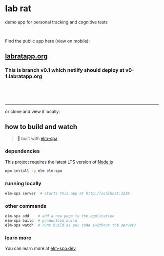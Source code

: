 # lab rat
demo app for personal tracking and cognitive tests

<br>

Find the public app here (view on mobile): 
## [labratapp.org](https://labratapp.org)


### This is branch v0.1 which netlify should deploy at v0-1.labratapp.org


<br>
<br>
<br>

__________

or clone and view it locally:

## how to build and watch
> 🌳  built with [elm-spa](https://elm-spa.dev)

### dependencies

This project requires the latest LTS version of [Node.js](https://nodejs.org/)

```bash
npm install -g elm elm-spa
```

### running locally

```bash
elm-spa server  # starts this app at http:/localhost:1234
```

### other commands

```bash
elm-spa add    # add a new page to the application
elm-spa build  # production build
elm-spa watch  # runs build as you code (without the server)
```

### learn more

You can learn more at [elm-spa.dev](https://elm-spa.dev)
